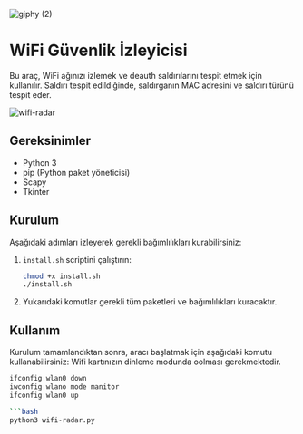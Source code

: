 ![giphy (2)](https://github.com/2u1fuk4r/wifi-radar/assets/48758393/1a18f2ac-601a-4f69-916b-b65e9cc32e88)
# WiFi Güvenlik İzleyicisi

Bu araç, WiFi ağınızı izlemek ve deauth saldırılarını tespit etmek için kullanılır. Saldırı tespit edildiğinde, saldırganın MAC adresini ve saldırı türünü tespit eder.

![wifi-radar](https://github.com/2u1fuk4r/wifi-radar/assets/48758393/500f3bbc-814c-4573-adbd-de1ac8e6cf7a)

## Gereksinimler

- Python 3
- pip (Python paket yöneticisi)
- Scapy
- Tkinter

## Kurulum

Aşağıdaki adımları izleyerek gerekli bağımlılıkları kurabilirsiniz:

1. `install.sh` scriptini çalıştırın:

    ```bash
    chmod +x install.sh
    ./install.sh
    ```

2. Yukarıdaki komutlar gerekli tüm paketleri ve bağımlılıkları kuracaktır.

## Kullanım

Kurulum tamamlandıktan sonra, aracı başlatmak için aşağıdaki komutu kullanabilirsiniz:
Wifi kartınızın dinleme modunda oolması gerekmektedir.

```bash
ifconfig wlan0 down
iwconfig wlano mode manitor
ifconfig wlan0 up

```bash
python3 wifi-radar.py
